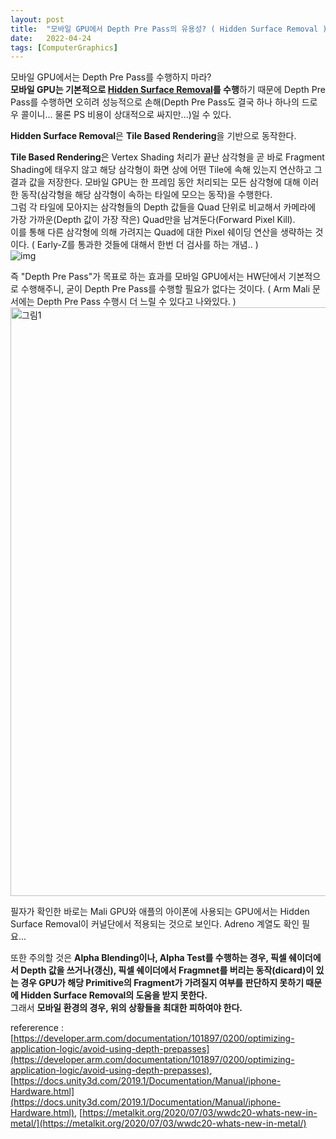 ```yaml
---
layout: post
title:  "모바일 GPU에서 Depth Pre Pass의 유용성? ( Hidden Surface Removal )"
date:   2022-04-24
tags: [ComputerGraphics]
---
```


모바일 GPU에서는 Depth Pre Pass를 수행하지 마라?               
**모바일 GPU는 기본적으로 [Hidden Surface Removal](https://sungjjinkang.github.io/forward_pixel_kill_hidden_surface_removal_early_zs)를 수행**하기 때문에 Depth Pre Pass를 수행하면 오히려 성능적으로 손해(Depth Pre Pass도 결국 하나 하나의 드로우 콜이니... 물론 PS 비용이 상대적으로 싸지만...)일 수 있다.         
           
**Hidden Surface Removal**은 **Tile Based Rendering**을 기반으로 동작한다.        

**Tile Based Rendering**은 Vertex Shading 처리가 끝난 삼각형을 곧 바로 Fragment Shading에 태우지 않고 해당 삼각형이 화면 상에 어떤 Tile에 속해 있는지 연산하고 그 결과 값을 저장한다. 모바일 GPU는 한 프레임 동안 처리되는 모든 삼각형에 대해 이러한 동작(삼각형을 해당 삼각형이 속하는 타일에 모으는 동작)을 수행한다.         
그럼 각 타일에 모아지는 삼각형들의 Depth 값들을 Quad 단위로 비교해서 카메라에 가장 가까운(Depth 값이 가장 작은) Quad만을 남겨둔다(Forward Pixel Kill).       
이를 통해 다른 삼각형에 의해 가려지는 Quad에 대한 Pixel 쉐이딩 연산을 생략하는 것이다. ( Early-Z를 통과한 것들에 대해서 한번 더 검사를 하는 개념.. )                
![img](https://user-images.githubusercontent.com/33873804/215321316-f3b16e68-c59d-4ecd-879a-b17402bb6dc7.jpg)         
            
즉 "Depth Pre Pass"가 목표로 하는 효과를 모바일 GPU에서는 HW단에서 기본적으로 수행해주니, 굳이 Depth Pre Pass를 수행할 필요가 없다는 것이다. ( Arm Mali 문서에는 Depth Pre Pass 수행시 더 느릴 수 있다고 나와있다. )             
<img width="942" alt="그림1" src="https://user-images.githubusercontent.com/33873804/218688150-e6b69efe-8c23-4d45-b924-a226641ba439.png">                
             
               
필자가 확인한 바로는 Mali GPU와 애플의 아이폰에 사용되는 GPU에서는 Hidden Surface Removal이 커널단에서 적용되는 것으로 보인다. Adreno 계열도 확인 필요...              
            
또한 주의할 것은 **Alpha Blending이나, Alpha Test를 수행하는 경우, 픽셀 쉐이더에서 Depth 값을 쓰거나(갱신), 픽셀 쉐이더에서 Fragmnet를 버리는 동작(dicard)이 있는 경우 GPU가 해당 Primitive의 Fragment가 가려질지 여부를 판단하지 못하기 때문에 Hidden Surface Removal의 도움을 받지 못한다.**            
그래서 **모바일 환경의 경우, 위의 상황들을 최대한 피하여야 한다.**                            
                 
refererence : [https://developer.arm.com/documentation/101897/0200/optimizing-application-logic/avoid-using-depth-prepasses](https://developer.arm.com/documentation/101897/0200/optimizing-application-logic/avoid-using-depth-prepasses), [https://docs.unity3d.com/2019.1/Documentation/Manual/iphone-Hardware.html](https://docs.unity3d.com/2019.1/Documentation/Manual/iphone-Hardware.html), [https://metalkit.org/2020/07/03/wwdc20-whats-new-in-metal/](https://metalkit.org/2020/07/03/wwdc20-whats-new-in-metal/)
